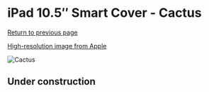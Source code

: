 # iPad 10.5″ Smart Cover - Cactus

[Return to previous page](/ipad_pro105)

[High-resolution image from Apple](https://store.storeimages.cdn-apple.com/8756/as-images.apple.com/is/MY1U2?wid=4500&hei=4500&fmt=png)

<div style="width: 512px"><img src="/almost_uncompressed/MY1U2.webp" alt="Cactus"></div>

## Under construction
